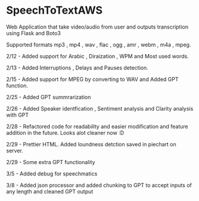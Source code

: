 # SpeechToTextAWS
Web Application that take video/audio from user and outputs transcription using Flask and Boto3

Supported formats mp3 , mp4 , wav , flac , ogg , amr , webm , m4a , mpeg.

2/12 - Added support for Arabic , Diraization , WPM and Most used words.

2/13 - Added Interruptions , Delays and Pauses detection.

2/15 - Added support for MPEG by converting to WAV and Added GPT function.

2/25 - Added GPT summrarization

2/26 - Added Speaker identfication , Sentiment analysis and Clarity analysis with GPT

2/28 - Refactored code for readability and easier modification and feature addition in the future. Looks alot cleaner now :D

2/29 - Prettier HTML. Added loundness detction saved in piechart on server.

2/29 - Some extra GPT functionality

3/5 - Added debug for speechmatics

3/8 - Added json processor and added chunking to GPT to accept inputs of any length and cleaned GPT output
